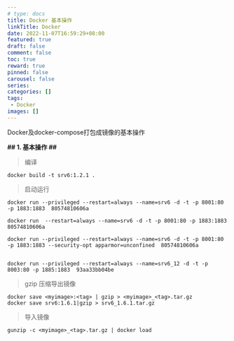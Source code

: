 ```yaml
---
# type: docs 
title: Docker 基本操作
linkTitle: Docker
date: 2022-11-07T16:59:29+08:00
featured: true
draft: false
comment: false
toc: true
reward: true
pinned: false
carousel: false
series:
categories: []
tags:
 - Docker
images: []
---
```


Docker及docker-compose打包成镜像的基本操作

<!--more-->
**## 1. 基本操作 ##**
>编译

    docker build -t srv6:1.2.1 .

>启动运行

    docker run --privileged --restart=always --name=srv6 -d -t -p 8001:80 -p 1883:1883  80574810606a

    docker run  --restart=always --name=srv6 -d -t -p 8001:80 -p 1883:1883  80574810606a

    docker run --privileged --restart=always --name=srv6 -d -t -p 8001:80 -p 1883:1883 --security-opt apparmor=unconfined  80574810606a


    docker run --privileged --restart=always --name=srv6_12 -d -t -p 8003:80 -p 1885:1883  93aa33bb04be

>gzip 压缩导出镜像

    docker save <myimage>:<tag> | gzip > <myimage>_<tag>.tar.gz
    docker save srv6:1.6.1|gzip > srv6_1.6.1.tar.gz

>导入镜像

    gunzip -c <myimage>_<tag>.tar.gz | docker load